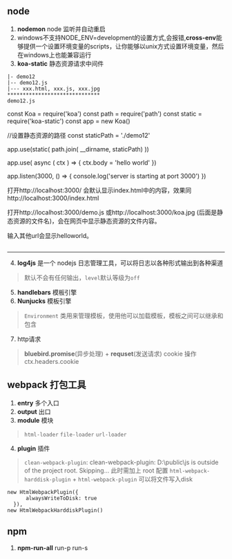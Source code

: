 ## node
1. **nodemon** node 监听并自动重启
2. windows不支持NODE_ENV=development的设置方式,会报错,**cross-env**能够提供一个设置环境变量的scripts，让你能够以unix方式设置环境变量，然后在windows上也能兼容运行
3. **koa-static** 静态资源请求中间件
``` demo
|- demo12
|-- demo12.js
|--- xxx.html, xxx.js, xxx.jpg
******************************
demo12.js
```
const Koa = require('koa')
const path = require('path')
const static = require('koa-static')
const app = new Koa()

//设置静态资源的路径 
const staticPath = './demo12'

app.use(static(
  path.join( __dirname,  staticPath)
))

app.use( async ( ctx ) => {
  ctx.body = 'hello world'
})

app.listen(3000, () => {
  console.log('server is starting at port 3000')
})

打开http://localhost:3000/ 会默认显示index.html中的内容，效果同http://localhost:3000/index.html

打开http://localhost:3000/demo.js 或http://localhost:3000/koa.jpg (后面是静态资源的文件名)，会在网页中显示静态资源的文件内容。

输入其他url会显示helloworld。
```
```
**********************************
4. **log4js** 是一个 nodejs 日志管理工具，可以将日志以各种形式输出到各种渠道
> 默认不会有任何输出，`level`默认等级为`off`

5. **handlebars** 模板引擎
6. **Nunjucks** 模板引擎
> `Environment` 类用来管理模板，使用他可以加载模板，模板之间可以继承和包含

7. http请求
> **bluebird.promise**(异步处理) + **requset**(发送请求)
> cookie 操作 ctx.headers.cookie

## webpack 打包工具
1. **entry** 多个入口
2. **output** 出口
3. **module** 模块
> `html-loader`
> `file-loader`
> `url-loader`
4. **plugin** 插件
> `clean-webpack-plugin`: clean-webpack-plugin: D:\public\js is outside of the project root. Skipping...
  此时需加上 root 配置
> `html-webpack-harddisk-plugin` + `html-webpack-plugin` 可以将文件写入disk
  `````
  new HtmlWebpackPlugin({
		alwaysWriteToDisk: true
	}),
  new HtmlWebpackHarddiskPlugin()
  `````

## npm 
1. **npm-run-all**  run-p run-s